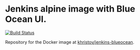 # Jenkins alpine image with Blue Ocean UI.

[![Build Status](https://travis-ci.org/kamilhristov/docker-jenkins-blueocean.svg?branch=master)](https://travis-ci.org/kamilhristov/docker-jenkins-blueocean)

Repository for the Docker image at [khristov/jenkins-blueocean](https://hub.docker.com/r/khristov/jenkins-blueocean/).
